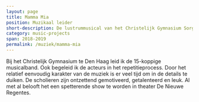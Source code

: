```yaml
---
layout: page
title: Mamma Mia
position: Muzikaal leider
short-description: De lustrummusical van het Christelijk Gymnasium Sorghvliet
category: music-projects
span: 2018-2019
permalink: /muziek/mamma-mia
---
```


Bij het Christelijk Gymnasium te Den Haag leid ik de 15-koppige musicalband.
Ook begeleid ik de acteurs in het repetitieprocess. Door het relatief eenvoudig
karakter van de muziek is er veel tijd om in de details te duiken. De
scholieren zijn ontzettend gemotiveerd, getalenteerd en leuk. Al met al belooft
het een spetterende show te worden in theater De Nieuwe Regentes. 


